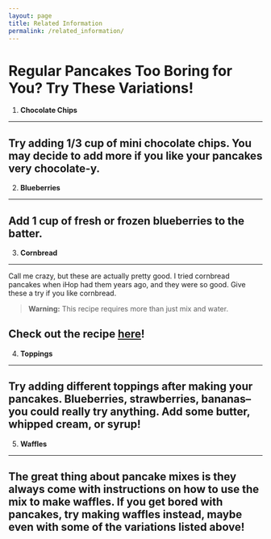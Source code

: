 ```yaml
---
layout: page
title: Related Information
permalink: /related_information/
---
```


# Regular Pancakes Too Boring for You? Try These Variations!

1. **Chocolate Chips**

  ---
 Try adding 1/3 cup of mini chocolate chips. You may decide to add more if you like your pancakes very chocolate-y.
  ---
   
2. **Blueberries**
  ---
Add 1 cup of fresh or frozen blueberries to the batter.
  ---
  
3.  **Cornbread**
  ---
  Call me crazy, but these are actually pretty good. I tried cornbread pancakes when iHop had them years ago, and they were so good. Give these a try if you like cornbread.
  > **Warning:** This recipe requires more than just mix and water. 
  
  Check out the recipe [here](http://allrecipes.com/recipe/191710/cornbread-pancakes/)!
  ---
  
4. **Toppings**
  ---
  Try adding different toppings after making your pancakes. Blueberries, strawberries, bananas–you could really try anything. Add some butter, whipped cream, or syrup!
  ---
  
5. **Waffles**
  ---
  The great thing about pancake mixes is they always come with instructions on how to use the mix to make waffles. If you get bored with pancakes, try making waffles instead, maybe even with some of the variations listed above!
  ---
